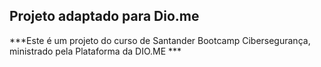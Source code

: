 ## Projeto adaptado para Dio.me

***Este é um projeto do curso de Santander Bootcamp Cibersegurança, ministrado pela Plataforma da DIO.ME ***


